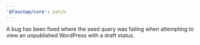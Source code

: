 ```yaml
---
'@faustwp/core': patch
---
```


A bug has been fixed where the seed query was failing when attempting to view an unpublished WordPress with a draft status.
